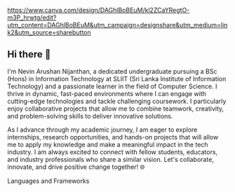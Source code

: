 https://www.canva.com/design/DAGhlBoBEuM/kl2ZCaYRegtO-m3P_hrwtg/edit?utm_content=DAGhlBoBEuM&utm_campaign=designshare&utm_medium=link2&utm_source=sharebutton


## Hi there 👋 
 I'm Nevin Arushan Nijanthan, a dedicated undergraduate pursuing a BSc (Hons) in Information Technology at SLIIT (Sri Lanka Institute of Information Technology) and a passionate learner in the field of Computer Science. I thrive in dynamic, fast-paced environments where I can engage with cutting-edge technologies and tackle challenging coursework. I particularly enjoy collaborative projects that allow me to combine teamwork, creativity, and problem-solving skills to deliver innovative solutions.

As I advance through my academic journey, I am eager to explore internships, research opportunities, and hands-on projects that will allow me to apply my knowledge and make a meaningful impact in the tech industry. I am always excited to connect with fellow students, educators, and industry professionals who share a similar vision. Let's collaborate, innovate, and drive positive change together! 🌐

Languages and Frameworks 




